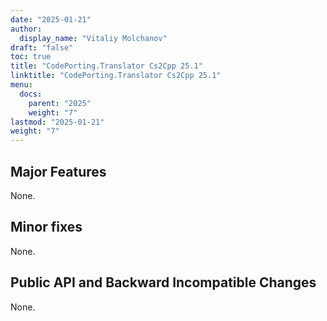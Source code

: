 ```yaml
---
date: "2025-01-21"
author:
  display_name: "Vitaliy Molchanov"
draft: "false"
toc: true
title: "CodePorting.Translator Cs2Cpp 25.1"
linktitle: "CodePorting.Translator Cs2Cpp 25.1"
menu:
  docs:
    parent: "2025"
    weight: "7"
lastmod: "2025-01-21"
weight: "7"
---
```


## Major Features ##

None.

## Minor fixes ##

None.

## Public API and Backward Incompatible Changes ##

None.
